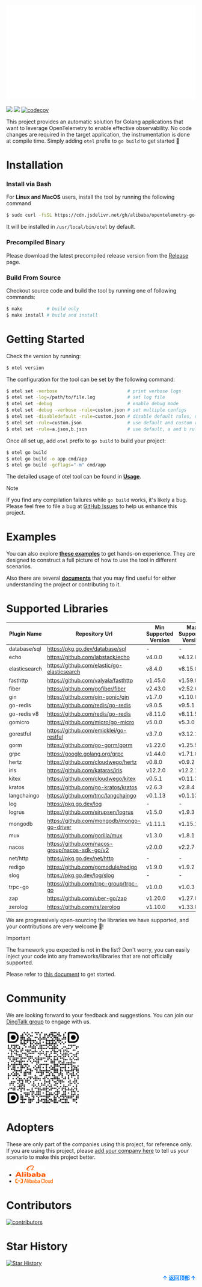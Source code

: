 ![](docs/anim-logo.svg)

[![](https://shields.io/badge/Docs-English-blue?logo=Read%20The%20Docs)](./docs/README.md)
[![](https://shields.io/badge/Readme-中文-blue?logo=Read%20The%20Docs)](./docs/README_CN.md)
[![codecov](https://codecov.io/gh/alibaba/opentelemetry-go-auto-instrumentation/branch/main/graph/badge.svg)](https://codecov.io/gh/alibaba/opentelemetry-go-auto-instrumentation)

This project provides an automatic solution for Golang applications that want to
leverage OpenTelemetry to enable effective observability. No code changes are
required in the target application, the instrumentation is done at compile
time. Simply adding `otel` prefix to `go build` to get started :rocket:

# Installation

### Install via Bash
For **Linux and MacOS** users, install the tool by running the following command
```bash
$ sudo curl -fsSL https://cdn.jsdelivr.net/gh/alibaba/opentelemetry-go-auto-instrumentation@main/install.sh | sudo bash
```
It will be installed in `/usr/local/bin/otel` by default.

### Precompiled Binary

Please download the latest precompiled release version from
the [Release](https://github.com/alibaba/opentelemetry-go-auto-instrumentation/releases)
page.

### Build From Source

Checkout source code and build the tool by running one of following commands:

```bash
$ make         # build only
$ make install # build and install
```

# Getting Started

Check the version by running:
```bash
$ otel version
```

The configuration for the tool can be set by the following command:

```bash
$ otel set -verbose                          # print verbose logs
$ otel set -log=/path/to/file.log            # set log file
$ otel set -debug                            # enable debug mode
$ otel set -debug -verbose -rule=custom.json # set multiple configs
$ otel set -disabledefault -rule=custom.json # disable default rules, use custom rules only
$ otel set -rule=custom.json                 # use default and custom rules
$ otel set -rule=a.json,b.json               # use default, a and b rules
```

Once all set up, add `otel` prefix to `go build` to build your project:

```bash
$ otel go build
$ otel go build -o app cmd/app
$ otel go build -gcflags="-m" cmd/app
```

The detailed usage of otel tool can be found in [**Usage**](./docs/usage.md).

> [!NOTE]
> If you find any compilation failures while `go build` works, it's likely a bug.
> Please feel free to file a bug
> at [GitHub Issues](https://github.com/alibaba/opentelemetry-go-auto-instrumentation/issues)
> to help us enhance this project.

# Examples

You can also explore [**these examples**](./example/) to get hands-on experience. They are designed to construct a full picture of how to use the tool in different scenarios.

Also there are several [**documents**](./docs) that you may find useful for either understanding the project or contributing to it.

# Supported Libraries

| Plugin Name   | Repository Url                                 | Min Supported Version | Max Supported Version |
|---------------| ---------------------------------------------- |-----------------------|-----------------------|
| database/sql  | https://pkg.go.dev/database/sql                | -                     | -                     |
| echo          | https://github.com/labstack/echo               | v4.0.0                | v4.12.0               |
| elasticsearch | https://github.com/elastic/go-elasticsearch    | v8.4.0                | v8.15.0               |
| fasthttp      | https://github.com/valyala/fasthttp            | v1.45.0               | v1.59.0               |
| fiber         | https://github.com/gofiber/fiber               | v2.43.0               | v2.52.6               |
| gin           | https://github.com/gin-gonic/gin               | v1.7.0                | v1.10.0               |
| go-redis      | https://github.com/redis/go-redis              | v9.0.5                | v9.5.1                |
| go-redis v8   | https://github.com/redis/go-redis              | v8.11.0               | v8.11.5               |
| gomicro       | https://github.com/micro/go-micro              | v5.0.0                | v5.3.0                |
| gorestful     | https://github.com/emicklei/go-restful         | v3.7.0                | v3.12.1               |
| gorm          | https://github.com/go-gorm/gorm                | v1.22.0               | v1.25.9               |
| grpc          | https://google.golang.org/grpc                 | v1.44.0               | v1.71.0               |
| hertz         | https://github.com/cloudwego/hertz             | v0.8.0                | v0.9.2                |
| iris          | https://github.com/kataras/iris                | v12.2.0               | v12.2.11              |
| kitex         | https://github.com/cloudwego/kitex             | v0.5.1                | v0.11.3               |
| kratos        | https://github.com/go-kratos/kratos            | v2.6.3                | v2.8.4                |
| langchaingo   | https://github.com/tmc/langchaingo             | v0.1.13               | v0.1.13               |
| log           | https://pkg.go.dev/log                         | -                     | -                     |
| logrus        | https://github.com/sirupsen/logrus             | v1.5.0                | v1.9.3                |
| mongodb       | https://github.com/mongodb/mongo-go-driver     | v1.11.1               | v1.15.1               |
| mux           | https://github.com/gorilla/mux                 | v1.3.0                | v1.8.1                |
| nacos         | https://github.com/nacos-group/nacos-sdk-go/v2 | v2.0.0                | v2.2.7                |
| net/http      | https://pkg.go.dev/net/http                    | -                     | -                     |
| redigo        | https://github.com/gomodule/redigo             | v1.9.0                | v1.9.2                |
| slog          | https://pkg.go.dev/log/slog                    | -                     | -                     |
| trpc-go       | https://github.com/trpc-group/trpc-go          | v1.0.0                | v1.0.3                |
| zap           | https://github.com/uber-go/zap                 | v1.20.0               | v1.27.0               |
| zerolog       | https://github.com/rs/zerolog                  | v1.10.0               | v1.33.0               |

We are progressively open-sourcing the libraries we have supported, and your contributions are very welcome 💖!

> [!IMPORTANT]
> The framework you expected is not in the list? Don't worry, you can easily inject your code into any frameworks/libraries that are not officially supported.
>
> Please refer to [this document](./docs/how-to-add-a-new-rule.md) to get started.

# Community

We are looking forward to your feedback and suggestions. You can join
our [DingTalk group](https://qr.dingtalk.com/action/joingroup?code=v1,k1,GyDX5fUTYnJ0En8MrVbHBYTGUcPXJ/NdsmLODGibd0w=&_dt_no_comment=1&origin=11? )
to engage with us.

<img src="docs/dingtalk.png" height="200">

# Adopters

These are only part of the companies using this project, for reference only. If you are using this project, please [add your company here](https://github.com/alibaba/opentelemetry-go-auto-instrumentation/issues/225) to tell us your scenario to make this project better.

- <img src="./docs/alibaba.png" width="80">
- <img src="./docs/aliyun.png" width="100">

# Contributors

<a href="https://github.com/alibaba/opentelemetry-go-auto-instrumentation/graphs/contributors">
  <img alt="contributors" src="https://contrib.rocks/image?repo=alibaba/opentelemetry-go-auto-instrumentation"/>
</a>

# Star History

[![Star History](https://api.star-history.com/svg?repos=alibaba/opentelemetry-go-auto-instrumentation&type=Date)](https://star-history.com/#alibaba/opentelemetry-go-auto-instrumentation&Date)

<p align="right" style="font-size: 14px; color: #555; margin-top: 20px;">
    <a href="#readme-top" style="text-decoration: none; color: #007bff; font-weight: bold;">
        ↑ 返回顶部 ↑
    </a>
</p>